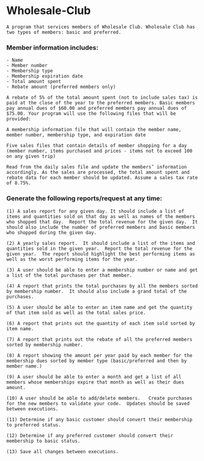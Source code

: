 # Wholesale-Club


    A program that services members of Wholesale Club. Wholesale Club has two types of members: basic and preferred. 

### Member information includes:
    - Name
    - Member number
    - Membership type
    - Membership expiration date
    - Total amount spent
    - Rebate amount (preferred members only)

    A rebate of 5% of the total amount spent (not to include sales tax) is paid at the close of the year to the preferred members. Basic members pay annual dues of $60.00 and preferred members pay annual dues of $75.00. Your program will use the following files that will be provided:

    A membership information file that will contain the member name, member number, membership type, and expiration date

    Five sales files that contain details of member shopping for a day (member number, items purchased and prices - items not to exceed 100 on any given trip)

    Read from the daily sales file and update the members’ information accordingly. As the sales are processed, the total amount spent and rebate data for each member should be updated. Assume a sales tax rate of 8.75%.




### Generate the following reports/request at any time:

    (1) A sales report for any given day. It should include a list of items and quantities sold on that day as well as names of the members who shopped that day.  Report the total revenue for the given day.  It should also include the number of preferred members and basic members who shopped during the given day.

    (2) A yearly sales report.  It should include a list of the items and quantities sold in the given year.  Report the total revenue for the given year.  The report should highlight the best performing items as well as the worst performing items for the year.

    (3) A user should be able to enter a membership number or name and get a list of the total purchases per that member.

    (4) A report that prints the total purchases by all the members sorted by membership number.  It should also include a grand total of the purchases.

    (5) A user should be able to enter an item name and get the quantity of that item sold as well as the total sales price.

    (6) A report that prints out the quantity of each item sold sorted by item name.

    (7) A report that prints out the rebate of all the preferred members sorted by membership number.

    (8) A report showing the amount per year paid by each member for the membership dues sorted by member type (basic/preferred and then by member name.)

    (9) A user should be able to enter a month and get a list of all members whose memberships expire that month as well as their dues amount.

    (10) A user should be able to add/delete members.   Create purchases for the new members to validate your code.  Updates should be saved between executions.

    (11) Determine if any basic customer should convert their membership to preferred status.

    (12) Determine if any preferred customer should convert their membership to basic status.

    (13) Save all changes between executions.
